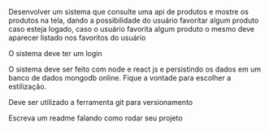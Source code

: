 Desenvolver um sistema que consulte uma api de produtos e mostre os produtos na tela, dando a possibilidade do usuário favoritar algum produto caso esteja logado, caso o usuário favorita algum produto o mesmo deve aparecer listado nos favoritos do usuário

O sistema deve ter um login

O sistema deve ser feito com node e react js e persistindo os dados em um banco de dados mongodb online. Fique a vontade para escolher a estilização.

Deve ser utilizado a ferramenta git para versionamento

Escreva um readme falando como rodar seu projeto